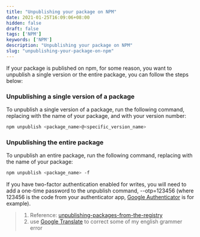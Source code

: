 ```yaml
---
title: "Unpublishing your package on NPM"
date: 2021-01-25T16:09:06+08:00
hidden: false
draft: false
tags: ['NPM']
keywords: ['NPM']
description: "Unpublishing your package on NPM"
slug: "unpublishing-your-package-on-npm"
---
```


If your package is published on npm, for some reason, you want to unpublish a single version or the entire package, you can follow the steps below:

### Unpublishing a single version of a package

To unpublish a single version of a package, run the following command, replacing  with the name of your package, and  with your version number:

```sh
npm unpublish <package_name>@<specific_version_name>
```

### Unpublishing the entire package

To unpublish an entire package, run the following command, replacing  with the name of your package:

```sh
npm unpublish <package_name> -f
```

If you have two-factor authentication enabled for writes, you will need to add a one-time password to the unpublish command, --otp=123456 (where 123456 is the code from your authenticator app, [Google Authenticator](https://apps.apple.com/us/app/google-authenticator/id388497605) is for example).

> 1. Reference: [unpublishing-packages-from-the-registry](https://docs.npmjs.com/unpublishing-packages-from-the-registry)
> 2. use [Google Translate](https://translate.google.com/) to correct some of my english grammer error
